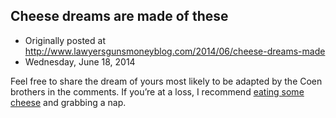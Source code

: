 ## Cheese dreams are made of these

 * Originally posted at http://www.lawyersgunsmoneyblog.com/2014/06/cheese-dreams-made
 * Wednesday, June 18, 2014

Feel free to share the dream of yours most likely to be adapted by the Coen brothers in the comments. If you’re at a loss, I recommend [eating some cheese](http://www.thestar.com/life/health\_wellness/diseases\_cures/2011/03/11/sweet\_dreams\_are\_made\_of\_cheese.html) and grabbing a nap.